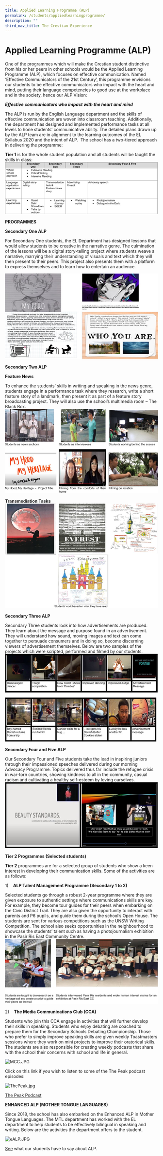 ```yaml
---
title: Applied Learning Programme (ALP)
permalink: /students/appliedlearningprogramme/
description: ""
third_nav_title: The Crestian Experience
---
```

Applied Learning Programme (ALP)
==============================
One of the programmes which will make the Crestian student distinctive from his or her peers in other schools would be the Applied Learning Programme (ALP), which focuses on effective communication. Named ‘Effective Communicators of the 21st Century’, this programme envisions our students to be effective communicators who impact with the heart and mind, putting their language competencies to good use at the workplace and in the society, hence our ALP Vision:  

_**Effective communicators who impact with the heart and mind**_

The ALP is run by the English Language department and the skills of effective communication are woven into classroom teaching. Additionally, the department has designed and implemented performance tasks at all levels to hone students’ communicative ability. The detailed plans drawn up by the ALP team are in alignment to the learning outcomes of the EL Syllabus 2020 and the intent of ALP.  The school has a two-tiered approach in delivering the programme:

**Tier 1** is for the whole student population and all students will be taught the skills in class:
![Tier1.JPG](/images/ALP/1%20tier1.jpg)

  

**PROGRAMMES**

**Secondary One ALP**

For Secondary One students, the EL Department has designed lessons that would allow students to be creative in the narrative genre. The culmination of the lessons will be a digital story-telling project where students weave a narrative, marrying their understanding of visuals and text which they will then present to their peers. This project also presents them with a platform to express themselves and to learn how to entertain an audience.

![Sec1ALP.JPG](/images/ALP/2%20sec1alp.jpg)

**Secondary Two ALP**

**Feature News**

To enhance the students’ skills in writing and speaking in the news genre, students engage in a performance task where they research, write a short feature story of a landmark, then present it as part of a feature story broadcasting project. They will also use the school’s multimedia room – The Black Box.
![Sec2ALP.JPG](/images/ALP/3%20sec2alp.jpg)

**Transmediation Tasks**  
![TransTasks.JPG](/images/ALP/4%20transtasks.jpg)

**Secondary Three ALP**

Secondary Three students look into how advertisements are produced. They learn about the message and purpose found in an advertisement. They will understand how sound, moving images and text can come together to persuade consumers and in doing so, become discerning viewers of advertisement themselves. Below are two samples of the projects which were scripted, performed and filmed by our students.
![Sec3ALP.jpeg](/images/ALP/5%20sec3alp.jpg)

**Secondary Four and Five ALP**  

Our Secondary Four and Five students take the lead in inspiring juniors through their impassioned speeches delivered during our morning Advocacy Programme. Topics delivered thus far include the refugee crisis in war-torn countries, showing kindness to all in the community, casual racism and cultivating a healthy self-esteem by loving ourselves.
![Sec4&5ALP.JPG](/images/ALP/6%20sec4&5alp.jpg)

**Tier 2 Programmes (Selected students)**

**Tier 2** programmes are for a selected group of students who show a keen interest in developing their communication skills. Some of the activities are as follows:  

1)    **ALP Talent Management Programme (Secondary 1 to 2)**

Selected students go through a robust 2-year programme where they are given exposure to authentic settings where communications skills are key. For example, they become tour guides for their peers when embarking on the Civic District Trail. They are also given the opportunity to interact with parents and P6 pupils, and guide them during the school’s Open House. The students are sent for various competitions such as the UNSW Writing Competition. The school also seeks opportunities in the neighbourhood to showcase the students’ talent such as having a photojournalism exhibition in the Pasir Ris East Community Centre.
![Tier2.JPG](/images/ALP/7%20tier2.jpg)


2)    **The Media Communications Club (CCA)**

Students who join this CCA engage in activities that will further develop their skills in speaking. Students who enjoy debating are coached to prepare them for the Secondary Schools Debating Championship. Those who prefer to simply improve speaking skills are given weekly Toastmasters sessions where they work on mini projects to improve their oratorical skills. The students are also responsible for creating weekly podcasts that share with the school their concerns with school and life in general.

  

![MCC.JPG](https://prcss.moe.edu.sg/qql/slot/u200/e-OpenHouse%202020/MCC.JPG)  

Click on this link if you wish to listen to some of the The Peak podcast episodes:

  

![ThePeak.jpg](https://prcss.moe.edu.sg/qql/slot/u200/e-OpenHouse%202020/ThePeak.jpg)

[The Peak Podcast](http://gg.gg/thepeak)

  

  

  

  

  

  

  

  

  

**ENHANCED ALP (MOTHER TONGUE LANGUAGES)**  

  

Since 2018, the school has also embarked on the Enhanced ALP in Mother Tongue Languages. The MTL department has worked with the EL department to help students to be effectively bilingual in speaking and writing. Below are the activities the department offers to the student.

  

![eALP.JPG](https://prcss.moe.edu.sg/qql/slot/u200/e-OpenHouse%202020/eALP.JPG)

  

[See](http://gg.gg/prcss-alp) what our students have to say about ALP.